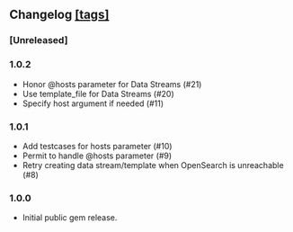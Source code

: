 ## Changelog [[tags]](https://github.com/fluent/fluent-plugin-opensearch/tags)

### [Unreleased]

### 1.0.2
 - Honor @hosts parameter for Data Streams (#21)
 - Use template_file for Data Streams (#20)
 - Specify host argument if needed (#11)

### 1.0.1
 -  Add testcases for hosts parameter (#10)
 - Permit to handle @hosts parameter (#9)
 - Retry creating data stream/template when OpenSearch is unreachable (#8)

### 1.0.0
 - Initial public gem release.
